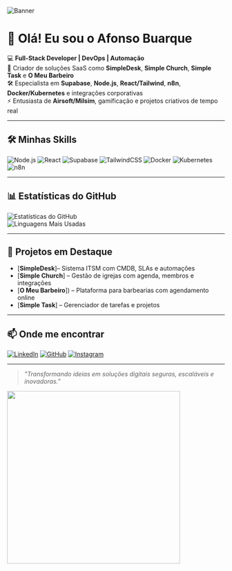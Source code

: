 <!-- Banner -->
![Banner](https://i.ibb.co/9p5fVZ5/github-banner.png)

# 👋 Olá! Eu sou o Afonso Buarque

💻 **Full-Stack Developer | DevOps | Automação**  
🚀 Criador de soluções SaaS como **SimpleDesk**, **Simple Church**, **Simple Task** e **O Meu Barbeiro**  
🛠️ Especialista em **Supabase**, **Node.js**, **React/Tailwind**, **n8n**, **Docker/Kubernetes** e integrações corporativas  
⚡ Entusiasta de **Airsoft/Milsim**, gamificação e projetos criativos de tempo real  

---

## 🛠️ Minhas Skills
![Node.js](https://img.shields.io/badge/-Node.js-339933?style=for-the-badge&logo=node.js&logoColor=white)
![React](https://img.shields.io/badge/-React-61DAFB?style=for-the-badge&logo=react&logoColor=black)
![Supabase](https://img.shields.io/badge/-Supabase-3ECF8E?style=for-the-badge&logo=supabase&logoColor=white)
![TailwindCSS](https://img.shields.io/badge/-TailwindCSS-06B6D4?style=for-the-badge&logo=tailwindcss&logoColor=white)
![Docker](https://img.shields.io/badge/-Docker-2496ED?style=for-the-badge&logo=docker&logoColor=white)
![Kubernetes](https://img.shields.io/badge/-Kubernetes-326CE5?style=for-the-badge&logo=kubernetes&logoColor=white)
![n8n](https://img.shields.io/badge/-n8n-EA4B8B?style=for-the-badge&logo=n8n&logoColor=white)

---

## 📊 Estatísticas do GitHub
![Estatísticas do GitHub](https://github-readme-stats.vercel.app/api?username=AfonsoBuarque&show_icons=true&theme=radical)  
![Linguagens Mais Usadas](https://github-readme-stats.vercel.app/api/top-langs/?username=AfonsoBuarque&layout=compact&theme=radical)

---

## 🚀 Projetos em Destaque
- [**SimpleDesk**]– Sistema ITSM com CMDB, SLAs e automações
- [**Simple Church**] – Gestão de igrejas com agenda, membros e integrações
- [**O Meu Barbeiro**]) – Plataforma para barbearias com agendamento online
- [**Simple Task**] – Gerenciador de tarefas e projetos

---

## 📫 Onde me encontrar
[![LinkedIn](https://img.shields.io/badge/-Afonso%20Buarque-0077B5?style=for-the-badge&logo=linkedin&logoColor=white)](https://www.linkedin.com/in/AfonsoBuarque)
[![GitHub](https://img.shields.io/badge/-GitHub-181717?style=for-the-badge&logo=github&logoColor=white)](https://github.com/AfonsoBuarque)
[![Instagram](https://img.shields.io/badge/-Instagram-E4405F?style=for-the-badge&logo=instagram&logoColor=white)](https://instagram.com/AfonsoBuarque)

---

> *"Transformando ideias em soluções digitais seguras, escaláveis e inovadoras."*

<!-- GIF opcional -->
<img src="https://media.giphy.com/media/qgQUggAC3Pfv687qPC/giphy.gif" width="400">
